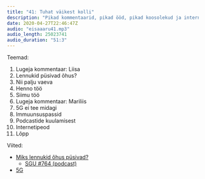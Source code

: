 ```yaml
---
title: "41: Tuhat väikest kolli"
description: "Pikad kommentaarid, pikad ööd, pikad koosolekud ja internetipeod."
date: 2020-04-27T22:46:47Z
audio: "eisaaaru41.mp3"
audio_length: 25023741
audio_duration: "51:3"
---
```

Teemad:

  1. Lugeja kommentaar: Liisa 
  2. Lennukid püsivad õhus?
  3. Nii palju vaeva
  4. Henno töö
  5. Siimu töö
  6. Lugeja kommentaar: Mariliis
  7. 5G ei tee midagi
  8. Immuunsuspassid
  9. Podcastide kuulamisest 
  10. Internetipeod
  11. Lõpp

Viited:

*   [Miks lennukid õhus püsivad?](https://www.scientificamerican.com/article/no-one-can-explain-why-planes-stay-in-the-air/)
    *   [SGU #764 (podcast)](https://www.theskepticsguide.org/podcasts/episode-764)
*   [5G](https://www.theverge.com/2020/4/9/21214750/5g-coronavirus-conspiracy-theories-radio-waves-virus-internet)
